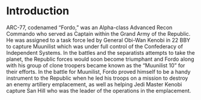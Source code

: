 # Introduction

ARC-77, codenamed “Fordo,” was an Alpha-class Advanced Recon Commando who served as Captain within the Grand Army of the Republic.
He was assigned to a task force led by General Obi-Wan Kenobi in 22 BBY to capture Muunilist which was under full control of the Confederacy of Independent Systems.
In the battles and the separatists attempts to take the planet, the Republic forces would soon become triumphant and Fordo along with his group of clone troopers became known as the “Muunilist 10” for their efforts.
In the battle for Muunilist, Fordo proved himself to be a handy instrument to the Republic when he led his troops on a mission to destroy an enemy artillery emplacement, as well as helping Jedi Master Kenobi capture San Hill who was the leader of the operations in the emplacement.
